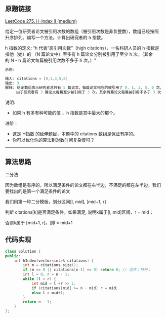 ## 原题链接

[LeetCode 275. H-Index II (medium)](https://leetcode-cn.com/problems/h-index-ii/)

给定一位研究者论文被引用次数的数组（被引用次数是非负整数），数组已经按照升序排列。编写一个方法，计算出研究者的 h 指数。

h 指数的定义: “h 代表“高引用次数”（high citations），一名科研人员的 h 指数是指他（她）的 （N 篇论文中）至多有 h 篇论文分别被引用了至少 h 次。（其余的 N - h 篇论文每篇被引用次数不多于 h 次。）"

```cpp
示例:

输入: citations = [0,1,3,5,6]
输出: 3 
解释: 给定数组表示研究者总共有 5 篇论文，每篇论文相应的被引用了 0, 1, 3, 5, 6 次。
     由于研究者有 3 篇论文每篇至少被引用了 3 次，其余两篇论文每篇被引用不多于 3 次，所以她的 h 指数是 3。
```

说明:

- 如果 h 有多有种可能的值 ，h 指数是其中最大的那个。

进阶：

- 这是 H指数 的延伸题目，本题中的 citations 数组是保证有序的。
- 你可以优化你的算法到对数时间复杂度吗？

---

## 算法思路

二分法

因为数组是有序的，所以满足条件的论文都在右半边，不满足的都在左半边，我们要找出的是第一个满足条件的论文

我们用第一种二分模板，划分区间[l, mid], [mid+1, r]

判断 citations[k]是否满足条件，如果满足, 说明k属于[l, mid]区间，r = mid；

否则k属于  [mid+1, r]，则l = mid+1

## 代码实现

```cpp
class Solution {
public:
    int hIndex(vector<int>& citations) {
        int n = citations.size();
        if (n == 0 || citations[n-1] == 0) return 0; // 边界；特判；
        int l = 0, r = n - 1;
        while (l < r) {
            int mid = l +r >> 1;
            if (citations[mid] >= n - mid) r = mid;
            else l = mid+1;
        }
        return n - l;
    }
};
```
